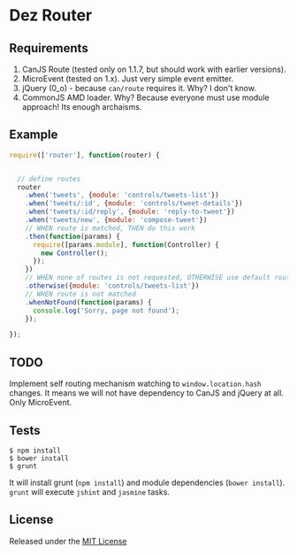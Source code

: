 Dez Router
=======

## Requirements

1. CanJS Route (tested only on 1.1.7, but should work with earlier versions).
2. MicroEvent (tested on 1.x). Just very simple event emitter.
3. jQuery (0_o) - because `can/route` requires it. Why? I don't know.
4. CommonJS AMD loader. Why? Because everyone must use module approach! Its enough archaisms.

## Example

```js
require(['router'], function(router) {


  // define routes
  router
    .when('tweets', {module: 'controls/tweets-list'})
    .when('tweets/:id', {module: 'controls/tweet-details'})
    .when('tweets/:id/reply', {module: 'reply-to-tweet'})
    .when('tweets/new', {module: 'compose-tweet'})
    // WHEN route is matched, THEN do this work
    .then(function(params) {
      require([params.module], function(Controller) {
        new Controller();
      });
    })
    // WHEN none of routes is not requested, OTHERWISE use default route
    .otherwise({module: 'controls/tweets-list'})
    // WHEN route is not matched
    .whenNotFound(function(params) {
      console.log('Sorry, page not found');
    });

});
```

## TODO

Implement self routing mechanism watching to `window.location.hash` changes. It means we will not have dependency to CanJS and jQuery at all. Only MicroEvent.

## Tests

```
$ npm install
$ bower install
$ grunt
```

It will install grunt (`npm install`) and module dependencies (`bower install`). `grunt` will execute `jshint` and `jasmine` tasks.

## License

Released under the [MIT License](http://www.opensource.org/licenses/MIT)
